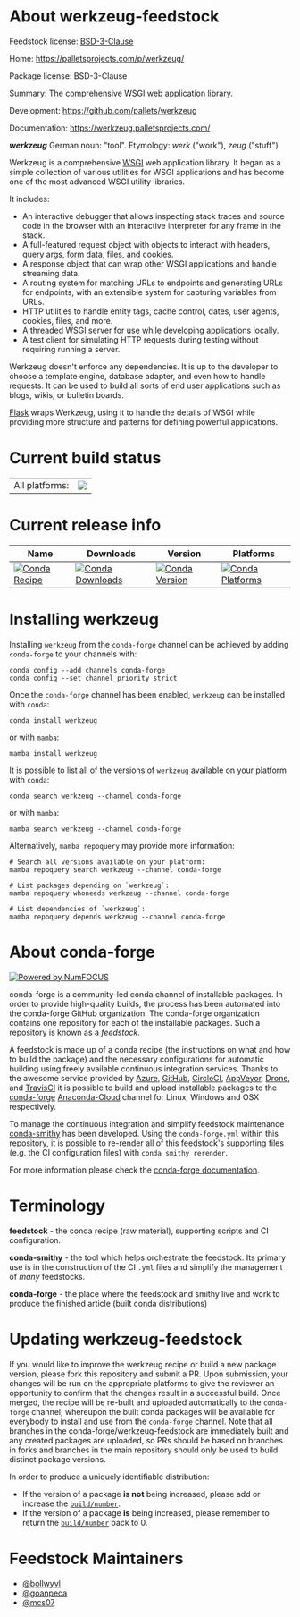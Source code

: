 About werkzeug-feedstock
========================

Feedstock license: [BSD-3-Clause](https://github.com/conda-forge/werkzeug-feedstock/blob/main/LICENSE.txt)

Home: https://palletsprojects.com/p/werkzeug/

Package license: BSD-3-Clause

Summary: The comprehensive WSGI web application library.

Development: https://github.com/pallets/werkzeug

Documentation: https://werkzeug.palletsprojects.com/

**_werkzeug_** German noun: "tool". Etymology: *werk* ("work"), *zeug* ("stuff")

Werkzeug is a comprehensive [WSGI](https://wsgi.readthedocs.io/en/latest/) web application library. It began as
a simple collection of various utilities for WSGI applications and has
become one of the most advanced WSGI utility libraries.

It includes:

  -   An interactive debugger that allows inspecting stack traces and
      source code in the browser with an interactive interpreter for any
      frame in the stack.
  -   A full-featured request object with objects to interact with
      headers, query args, form data, files, and cookies.
  -   A response object that can wrap other WSGI applications and handle
      streaming data.
  -   A routing system for matching URLs to endpoints and generating URLs
      for endpoints, with an extensible system for capturing variables
      from URLs.
  -   HTTP utilities to handle entity tags, cache control, dates, user
      agents, cookies, files, and more.
  -   A threaded WSGI server for use while developing applications
      locally.
  -   A test client for simulating HTTP requests during testing without
      requiring running a server.

Werkzeug doesn't enforce any dependencies. It is up to the developer to
choose a template engine, database adapter, and even how to handle
requests. It can be used to build all sorts of end user applications
such as blogs, wikis, or bulletin boards.

[Flask](https://www.palletsprojects.com/p/flask/) wraps Werkzeug, using it to handle the details of WSGI while
providing more structure and patterns for defining powerful
applications.


Current build status
====================


<table><tr><td>All platforms:</td>
    <td>
      <a href="https://dev.azure.com/conda-forge/feedstock-builds/_build/latest?definitionId=4629&branchName=main">
        <img src="https://dev.azure.com/conda-forge/feedstock-builds/_apis/build/status/werkzeug-feedstock?branchName=main">
      </a>
    </td>
  </tr>
</table>

Current release info
====================

| Name | Downloads | Version | Platforms |
| --- | --- | --- | --- |
| [![Conda Recipe](https://img.shields.io/badge/recipe-werkzeug-green.svg)](https://anaconda.org/conda-forge/werkzeug) | [![Conda Downloads](https://img.shields.io/conda/dn/conda-forge/werkzeug.svg)](https://anaconda.org/conda-forge/werkzeug) | [![Conda Version](https://img.shields.io/conda/vn/conda-forge/werkzeug.svg)](https://anaconda.org/conda-forge/werkzeug) | [![Conda Platforms](https://img.shields.io/conda/pn/conda-forge/werkzeug.svg)](https://anaconda.org/conda-forge/werkzeug) |

Installing werkzeug
===================

Installing `werkzeug` from the `conda-forge` channel can be achieved by adding `conda-forge` to your channels with:

```
conda config --add channels conda-forge
conda config --set channel_priority strict
```

Once the `conda-forge` channel has been enabled, `werkzeug` can be installed with `conda`:

```
conda install werkzeug
```

or with `mamba`:

```
mamba install werkzeug
```

It is possible to list all of the versions of `werkzeug` available on your platform with `conda`:

```
conda search werkzeug --channel conda-forge
```

or with `mamba`:

```
mamba search werkzeug --channel conda-forge
```

Alternatively, `mamba repoquery` may provide more information:

```
# Search all versions available on your platform:
mamba repoquery search werkzeug --channel conda-forge

# List packages depending on `werkzeug`:
mamba repoquery whoneeds werkzeug --channel conda-forge

# List dependencies of `werkzeug`:
mamba repoquery depends werkzeug --channel conda-forge
```


About conda-forge
=================

[![Powered by
NumFOCUS](https://img.shields.io/badge/powered%20by-NumFOCUS-orange.svg?style=flat&colorA=E1523D&colorB=007D8A)](https://numfocus.org)

conda-forge is a community-led conda channel of installable packages.
In order to provide high-quality builds, the process has been automated into the
conda-forge GitHub organization. The conda-forge organization contains one repository
for each of the installable packages. Such a repository is known as a *feedstock*.

A feedstock is made up of a conda recipe (the instructions on what and how to build
the package) and the necessary configurations for automatic building using freely
available continuous integration services. Thanks to the awesome service provided by
[Azure](https://azure.microsoft.com/en-us/services/devops/), [GitHub](https://github.com/),
[CircleCI](https://circleci.com/), [AppVeyor](https://www.appveyor.com/),
[Drone](https://cloud.drone.io/welcome), and [TravisCI](https://travis-ci.com/)
it is possible to build and upload installable packages to the
[conda-forge](https://anaconda.org/conda-forge) [Anaconda-Cloud](https://anaconda.org/)
channel for Linux, Windows and OSX respectively.

To manage the continuous integration and simplify feedstock maintenance
[conda-smithy](https://github.com/conda-forge/conda-smithy) has been developed.
Using the ``conda-forge.yml`` within this repository, it is possible to re-render all of
this feedstock's supporting files (e.g. the CI configuration files) with ``conda smithy rerender``.

For more information please check the [conda-forge documentation](https://conda-forge.org/docs/).

Terminology
===========

**feedstock** - the conda recipe (raw material), supporting scripts and CI configuration.

**conda-smithy** - the tool which helps orchestrate the feedstock.
                   Its primary use is in the construction of the CI ``.yml`` files
                   and simplify the management of *many* feedstocks.

**conda-forge** - the place where the feedstock and smithy live and work to
                  produce the finished article (built conda distributions)


Updating werkzeug-feedstock
===========================

If you would like to improve the werkzeug recipe or build a new
package version, please fork this repository and submit a PR. Upon submission,
your changes will be run on the appropriate platforms to give the reviewer an
opportunity to confirm that the changes result in a successful build. Once
merged, the recipe will be re-built and uploaded automatically to the
`conda-forge` channel, whereupon the built conda packages will be available for
everybody to install and use from the `conda-forge` channel.
Note that all branches in the conda-forge/werkzeug-feedstock are
immediately built and any created packages are uploaded, so PRs should be based
on branches in forks and branches in the main repository should only be used to
build distinct package versions.

In order to produce a uniquely identifiable distribution:
 * If the version of a package **is not** being increased, please add or increase
   the [``build/number``](https://docs.conda.io/projects/conda-build/en/latest/resources/define-metadata.html#build-number-and-string).
 * If the version of a package **is** being increased, please remember to return
   the [``build/number``](https://docs.conda.io/projects/conda-build/en/latest/resources/define-metadata.html#build-number-and-string)
   back to 0.

Feedstock Maintainers
=====================

* [@bollwyvl](https://github.com/bollwyvl/)
* [@goanpeca](https://github.com/goanpeca/)
* [@mcs07](https://github.com/mcs07/)

